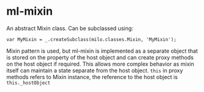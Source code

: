 # ml-mixin

An abstract Mixin class.
Can be subclassed using:
```
var MyMixin = _.createSubclass(milo.classes.Mixin, 'MyMixin');
```
Mixin pattern is used, but ml-mixin is implemented as a separate object that is stored on the property of the host object and can create proxy methods on the host object if required. This allows more complex behavior as mixin itself can maintain a state separate from the host object.
`this` in proxy methods refers to Mixin instance, the reference to the host object is `this._hostObject`
